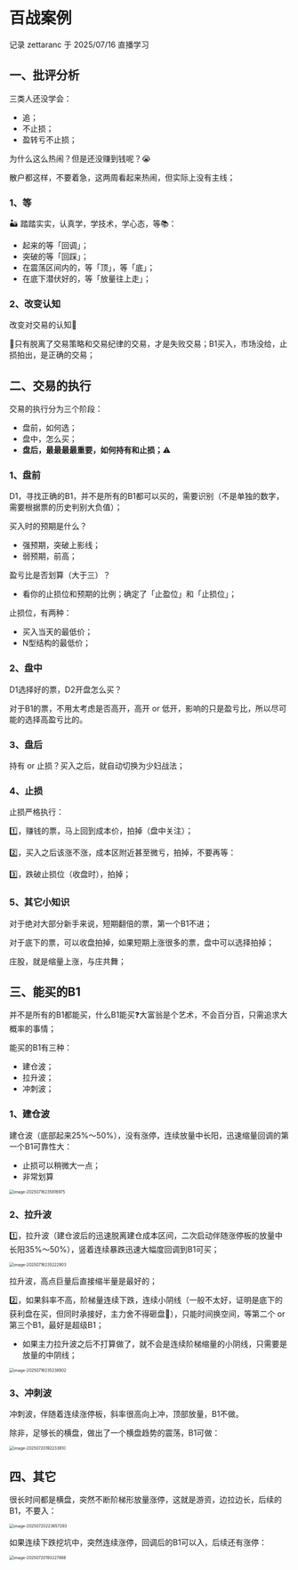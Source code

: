 # 百战案例

记录 zettaranc 于 2025/07/16 直播学习

## 一、批评分析

三类人还没学会：

- 追；
- 不止损；
- 盈转亏不止损；

为什么这么热闹？但是还没赚到钱呢？😭

散户都这样，不要着急，这两周看起来热闹，但实际上没有主线；

### 1、等

🏜️ 踏踏实实，认真学，学技术，学心态，等📚：

- 起来的等「回调」；
- 突破的等「回踩」；
- 在震荡区间内的，等「顶」，等「底」；
- 在底下潜伏好的，等「放量往上走」；

### 2、改变认知

改变对交易的认知🤔

🌟只有脱离了交易策略和交易纪律的交易，才是失败交易；B1买入，市场没给，止损拍出，是正确的交易；

## 二、交易的执行

交易的执行分为三个阶段：

- 盘前，如何选；
- 盘中，怎么买；
- **盘后，最最最最重要，如何持有和止损；**⚠️

### 1、盘前

D1，寻找正确的B1，并不是所有的B1都可以买的，需要识别（不是单独的数字，需要根据票的历史判别大负值）；

买入时的预期是什么？

- 强预期，突破上影线；
- 弱预期，前高；

盈亏比是否划算（大于三）？

- 看你的止损位和预期的比例；确定了「止盈位」和「止损位」；

止损位，有两种：

- 买入当天的最低价；
- N型结构的最低价；

### 2、盘中

D1选择好的票，D2开盘怎么买？

对于B1的票，不用太考虑是否高开，高开 or 低开，影响的只是盈亏比，所以尽可能的选择高盈亏比的。

### 3、盘后

持有 or 止损？买入之后，就自动切换为少妇战法；

### 4、止损

止损严格执行：

1️⃣，赚钱的票，马上回到成本价，拍掉（盘中关注）；

2️⃣，买入之后该涨不涨，成本区附近甚至微亏，拍掉，不要再等：

3️⃣，跌破止损位（收盘时），拍掉；

### 5、其它小知识

对于绝对大部分新手来说，短期翻倍的票，第一个B1不进；

对于底下的票，可以收盘拍掉，如果短期上涨很多的票，盘中可以选择拍掉；

庄股，就是缩量上涨，与庄共舞；

## 三、能买的B1

并不是所有的B1都能买，什么B1能买❓大富翁是个艺术，不会百分百，只需追求大概率的事情；

能买的B1有三种：

- 建仓波；
- 拉升波；
- 冲刺波；

### 1、建仓波

建仓波（底部起来25%～50%），没有涨停，连续放量中长阳，迅速缩量回调的第一个B1可靠性大：

- 止损可以稍微大一点；
- 非常划算

<img src="https://blogcola1213.oss-cn-wuhan-lr.aliyuncs.com/practice/2025/11/01.png" alt="image-20250716235816975" style="zoom:50%;" />

### 2、拉升波

1️⃣，拉升波（建仓波后的迅速脱离建仓成本区间，二次启动伴随涨停板的放量中长阳35%～50%），竖着连续暴跌迅速大幅度回调到B1可买；

<img src="https://blogcola1213.oss-cn-wuhan-lr.aliyuncs.com/practice/2025/11/02.png" alt="image-20250716235222903" style="zoom:50%;" />

拉升波，高点巨量后直接缩半量是最好的；

2️⃣，如果斜率不高，阶梯量连续下跌，连续小阴线（一般不太好，证明是底下的获利盘在买，但同时承接好，主力舍不得砸盘🚀），只能时间换空间，等第二个 or 第三个B1，最好是超级B1；

- 如果主力拉升波之后不打算做了，就不会是连续阶梯缩量的小阴线，只需要是放量的中阴线；

<img src="https://blogcola1213.oss-cn-wuhan-lr.aliyuncs.com/practice/2025/11/03.png" alt="image-20250716235238902" style="zoom:50%;" />

### 3、冲刺波

冲刺波，伴随着连续涨停板，斜率很高向上冲，顶部放量，B1不做。

除非，足够长的横盘，做出了一个横盘趋势的震荡，B1可做：

<img src="https://blogcola1213.oss-cn-wuhan-lr.aliyuncs.com/practice/2025/11/04.png" alt="image-20250720192233810" style="zoom:50%;" />

## 四、其它

很长时间都是横盘，突然不断阶梯形放量涨停，这就是游资，边拉边长，后续的B1，不要入：

<img src="https://blogcola1213.oss-cn-wuhan-lr.aliyuncs.com/practice/2025/11/05.png" alt="image-20250720223657293" style="zoom:50%;" />

如果连续下跌挖坑中，突然连续涨停，回调后的B1可以入，后续还有涨停：

<img src="https://blogcola1213.oss-cn-wuhan-lr.aliyuncs.com/practice/2025/11/06.png" alt="image-20250720193227468" style="zoom:50%;" />
